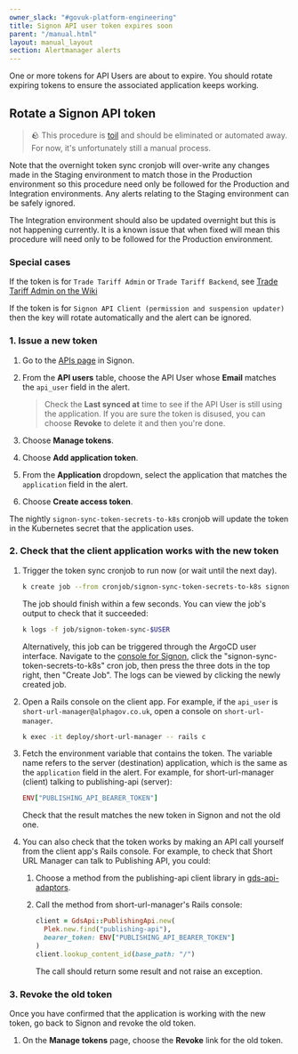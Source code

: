 ```yaml
---
owner_slack: "#govuk-platform-engineering"
title: Signon API user token expires soon
parent: "/manual.html"
layout: manual_layout
section: Alertmanager alerts
---
```


One or more tokens for API Users are about to expire. You should rotate
expiring tokens to ensure the associated application keeps working.

## Rotate a Signon API token

> 🪨 This procedure is [toil](https://sre.google/workbook/eliminating-toil/) and should be eliminated or automated away. For now, it's unfortunately still a manual process.

Note that the overnight token sync cronjob will over-write any changes made in the Staging environment to match those in the Production environment so this procedure need only be followed for the Production and Integration environments. Any alerts relating to the Staging environment can be safely ignored.

The Integration environment should also be updated overnight but this is not happening currently. It is a known issue that when fixed will mean this procedure will need only to be followed for the Production environment.

### Special cases

If the token is for `Trade Tariff Admin` or `Trade Tariff Backend`, see [Trade Tariff Admin on the Wiki](https://gov-uk.atlassian.net/wiki/spaces/PLOPS/pages/3155099649/Trade+Tariff+Admin)

If the token is for `Signon API Client (permission and suspension updater)` then the key will rotate automatically and the alert can be ignored.

### 1. Issue a new token

1. Go to the [APIs page](https://signon.publishing.service.gov.uk/api_users) in Signon.

1. From the **API users** table, choose the API User whose **Email** matches the `api_user` field in the alert.

    > Check the **Last synced at** time to see if the API User is still using the
    > application. If you are sure the token is disused, you can choose
    > **Revoke** to delete it and then you're done.

1. Choose **Manage tokens**.

1. Choose **Add application token**.

1. From the **Application** dropdown, select the application that matches the `application` field in the alert.

1. Choose **Create access token**.

The nightly `signon-sync-token-secrets-to-k8s` cronjob will update the token in the Kubernetes secret that the application uses.

### 2. Check that the client application works with the new token

1. Trigger the token sync cronjob to run now (or wait until the next day).

    ```sh
    k create job --from cronjob/signon-sync-token-secrets-to-k8s signon-token-sync-$USER
    ```

   The job should finish within a few seconds. You can view the job's output to check that it succeeded:

    ```sh
    k logs -f job/signon-token-sync-$USER
    ```

    Alternatively, this job can be triggered through the ArgoCD user interface. Navigate to the [console for Signon](https://argo.eks.production.govuk.digital/applications/cluster-services/signon?view=tree&orphaned=false&resource=), click the "signon-sync-token-secrets-to-k8s" cron job, then press the three dots in the top right, then "Create Job". The logs can be viewed by clicking the newly created job.

1. Open a Rails console on the client app. For example, if the `api_user` is `short-url-manager@alphagov.co.uk`, open a console on `short-url-manager`.

    ```sh
    k exec -it deploy/short-url-manager -- rails c
    ```

1. Fetch the environment variable that contains the token. The variable name refers to the server (destination) application, which is the same as the `application` field in the alert. For example, for short-url-manager (client) talking to publishing-api (server):

    ```ruby
    ENV["PUBLISHING_API_BEARER_TOKEN"]
    ```

    Check that the result matches the new token in Signon and not the old one.

1. You can also check that the token works by making an API call yourself from the client app's Rails console. For example, to check that Short URL Manager can talk to Publishing API, you could:

    1. Choose a method from the publishing-api client library in [gds-api-adaptors](https://github.com/alphagov/gds-api-adapters/tree/main/lib/gds_api).
    1. Call the method from short-url-manager's Rails console:

        ```ruby
        client = GdsApi::PublishingApi.new(
          Plek.new.find("publishing-api"),
          bearer_token: ENV["PUBLISHING_API_BEARER_TOKEN"]
        )
        client.lookup_content_id(base_path: "/")
        ```

        The call should return some result and not raise an exception.

### 3. Revoke the old token

Once you have confirmed that the application is working with the new token, go back to Signon and revoke the old token.

1. On the **Manage tokens** page, choose the **Revoke** link for the old token.

